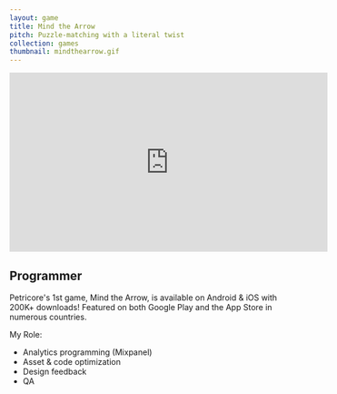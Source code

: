```yaml
---
layout: game
title: Mind the Arrow
pitch: Puzzle-matching with a literal twist
collection: games
thumbnail: mindthearrow.gif
---
```


<div markdown="0">
 <body>
 <iframe width="560" height="315" src="https://www.youtube.com/embed/ez8xvOUlOa8" frameborder="0" allowfullscreen></iframe>
 </body>
</div>

## Programmer

Petricore's 1st game, Mind the Arrow, is available on Android & iOS with 200K+ downloads! Featured on both Google Play and the App Store in numerous countries.

My Role:
- Analytics programming (Mixpanel)
- Asset & code optimization
- Design feedback
- QA
